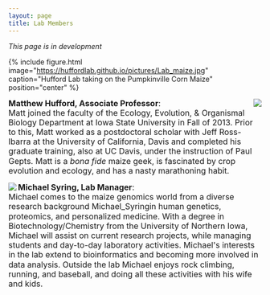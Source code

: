 ```yaml
---
layout: page
title: Lab Members
---
```


<i>This page is in development</i>

{% include figure.html image="https://huffordlab.github.io/pictures/Lab_maize.jpg" caption="Hufford Lab taking on the Pumpkinville Corn Maize" position="center" %}


<p style="line-height:1.2"><b><img src="https://huffordlab.github.io/pictures/Matt.jpg" align="right"><font size="3">Matthew Hufford, Associate Professor</b>: <br>
Matt joined the faculty of the Ecology, Evolution, & Organismal Biology Department at Iowa State University in Fall of 2013. Prior to this, Matt worked as a postdoctoral scholar with Jeff Ross-Ibarra at the University of California, Davis and completed his graduate training, also at UC Davis, under the instruction of Paul Gepts. Matt is a <i>bona fide</i> maize geek, is fascinated by crop evolution and ecology, and has a nasty marathoning habit.</font></p>


<p style="line-height:1.2"><b><img src="https://huffordlab.github.io/pictures/Michael.jpg" align="left"><font size="3">Michael Syring, Lab Manager</b>: <br>
Michael comes to the maize genomics world from a diverse research background Michael_Syringin human genetics, proteomics, and personalized medicine. With a degree in Biotechnology/Chemistry from the University of Northern Iowa, Michael will assist on current research projects, while managing students and day-to-day laboratory activities. Michael's interests in the lab extend to bioinformatics and becoming more involved in data analysis. Outside the lab Michael enjoys rock climbing, running, and baseball, and doing all these activities with his wife and kids.</font></p>